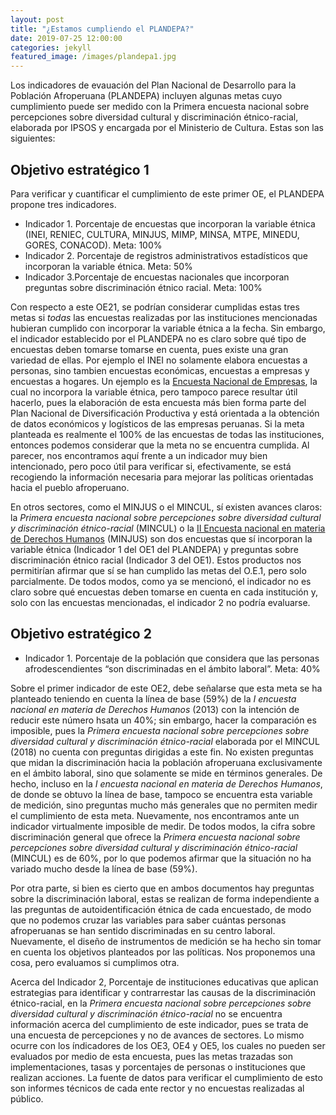 ```yaml
---
layout: post
title: "¿Estamos cumpliendo el PLANDEPA?"
date: 2019-07-25 12:00:00
categories: jekyll
featured_image: /images/plandepa1.jpg
---
```


Los indicadores de evauación del Plan Nacional de Desarrollo para la Población Afroperuana (PLANDEPA) incluyen algunas metas cuyo cumplimiento puede ser medido con la Primera encuesta nacional sobre percepciones sobre diversidad cultural y discriminación étnico-racial, elaborada por IPSOS y encargada por el Ministerio de Cultura. Estas son las siguientes:

## Objetivo estratégico 1

Para verificar y cuantificar el cumplimiento de este primer OE, el PLANDEPA propone tres indicadores.

* Indicador 1. Porcentaje de encuestas que incorporan la variable étnica (INEI, RENIEC, CULTURA, MINJUS, MIMP, MINSA, MTPE, MINEDU, GORES, CONACOD). Meta: 100%
* Indicador 2. Porcentaje de registros administrativos estadísticos que incorporan la variable étnica. Meta: 50%
* Indicador 3.Porcentaje de encuestas nacionales que incorporan preguntas sobre discriminación étnico racial. Meta: 100%

Con respecto a este OE21, se podrían considerar cumplidas estas tres metas si *todas* las encuestas realizadas por las instituciones mencionadas hubieran cumplido con incorporar la variable étnica a la fecha. Sin embargo, el indicador establecido por el PLANDEPA no es claro sobre qué tipo de encuestas deben tomarse tomarse en cuenta, pues existe una gran variedad de ellas. Por ejemplo el INEI no solamente elabora encuestas a personas, sino tambien encuestas económicas, encuestas a empresas y encuestas a hogares. Un ejemplo es la [Encuesta Nacional de Empresas](https://www.inei.gob.pe/encuesta-nacional-empresas-2020/), la cual no incorpora la variable étnica, pero tampoco parece resultar útil hacerlo, pues la elaboración de esta encuesta más bien forma parte del Plan Nacional de Diversificación Productiva y está orientada a la obtención de datos económicos y logísticos de las empresas peruanas. Si la meta planteada es realmente el 100% de las encuestas de todas las instituciones, entonces podemos considerar que la meta no se encuentra cumplida. Al parecer, nos encontramos aquí frente a un indicador muy bien intencionado, pero poco útil para verificar si, efectivamente, se está recogiendo la información necesaria para mejorar las políticas orientadas hacia el pueblo afroperuano.

En otros sectores, como el MINJUS o el MINCUL, sí existen avances claros: la *Primera encuesta nacional sobre percepciones sobre diversidad cultural y discriminación étnico-racial* (MINCUL) o la [II Encuesta nacional  en materia de Derechos Humanos](https://observatorioderechoshumanos.minjus.gob.pe/wp-content/uploads/2020/07/2.-Resumen-ejecutivo-de-la-II-Encuesta-Nacional-de-Derechos-Humanos.pdf) (MINJUS) son dos encuestas que sí incorporan la variable étnica (Indicador 1 del OE1 del PLANDEPA) y preguntas sobre discriminación étnico racial (Indicador 3 del OE1). Estos productos nos permitirían afirmar que sí se han cumplido las metas del O.E.1, pero solo parcialmente. De todos modos, como ya se mencionó, el indicador no es claro sobre qué encuestas deben tomarse en cuenta en cada institución y, solo con las encuestas mencionadas, el indicador 2 no podría evaluarse.

## Objetivo estratégico 2

* Indicador 1. Porcentaje de la población que considera que las personas afrodescendientes “son discriminadas en el ámbito laboral”. Meta: 40%

Sobre el primer indicador de este OE2, debe señalarse que esta meta se ha planteado teniendo en cuenta la línea de base (59%) de la  *I encuesta nacional  en materia de Derechos Humanos* (2013) con la intención de reducir este número hsata un 40%; sin embargo, hacer la comparación es imposible, pues la *Primera encuesta nacional sobre percepciones sobre diversidad cultural y discriminación étnico-racial* elaborada por el MINCUL (2018) no cuenta con preguntas dirigidas a este fin. No existen preguntas que midan la discriminación hacia la población afroperuana exclusivamente en el ámbito laboral, sino que solamente se mide en términos generales. De hecho, incluso en la *I encuesta nacional  en materia de Derechos Humanos*, de donde se obtuvo la línea de base,  tampoco se encuentra esta variable de medición, sino preguntas mucho más generales que no permiten medir el cumplimiento de esta meta. Nuevamente, nos encontramos ante un indicador virtualmente imposible de medir. De todos modos, la cifra sobre discriminación general que ofrece la *Primera encuesta nacional sobre percepciones sobre diversidad cultural y discriminación étnico-racial* (MINCUL) es de 60%, por lo que podemos afirmar que la situación no ha variado mucho desde la línea de base (59%).

Por otra parte, si bien es cierto que en ambos documentos hay preguntas sobre la discriminación laboral, estas se realizan de forma independiente a las preguntas de autoidentificación étnica de cada encuestado, de modo que no podemos cruzar las variables para saber cuántas personas afroperuanas se han sentido discriminadas en su centro laboral. Nuevamente, el diseño de instrumentos de medición se ha hecho sin tomar en cuenta los objetivos planteados por las políticas. Nos proponemos una cosa, pero evaluamos si cumplimos otra.

Acerca del Indicador 2, Porcentaje de instituciones educativas que aplican estrategias para identificar y contrarrestar las causas de la discriminación étnico-racial, en la *Primera encuesta nacional sobre percepciones sobre diversidad cultural y discriminación étnico-racial* no se encuentra información acerca del cumplimiento de este indicador, pues se trata de una encuesta de percepciones y no de avances de sectores. Lo mismo ocurre con los índicadores de los OE3, OE4 y OE5, los cuales no pueden ser evaluados por medio de esta encuesta, pues las metas trazadas son implementaciones, tasas y porcentajes de  personas o instituciones que realizan acciones. La fuente de datos para verificar el cumplimiento de esto son informes técnicos de cada ente rector y no encuestas realizadas al público.
